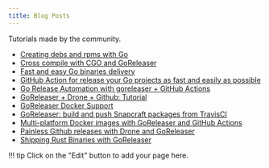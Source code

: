 ```yaml
---
title: Blog Posts
---
```


Tutorials made by the community.

<!-- please, keep A-Z sorting -->
- [Creating debs and rpms with Go](https://carlosbecker.com/posts/nfpm/)
- [Cross compile with CGO and GoReleaser](https://medium.com/@robdefeo/cross-compile-with-cgo-and-goreleaser-6af884731222?source=friends_link&sk=baf6553fa48cb0e28ea3519615f02576)
- [Fast and easy Go binaries delivery](https://carlosbecker.com/posts/goreleaser/)
- [GitHub Action for release your Go projects as fast and easily as possible](https://dev.to/koddr/github-action-for-release-your-go-projects-as-fast-and-easily-as-possible-20a2)
- [Go Release Automation with goreleaser + GitHub Actions](https://blog.toshima.ru/2019/10/20/go-release-automation-with-goreleaser.html)
- [GoReleaser + Drone + Github: Tutorial](https://medium.com/@fallion/goreleaser-drone-github-tutorial-9a150103cac0)
- [GoReleaser Docker Support](https://carlosbecker.com/posts/goreleaser-docker/)
- [GoReleaser: build and push Snapcraft packages from TravisCI](https://carlosbecker.com/posts/goreleaser-snap-travis/)
- [Multi-platform Docker images with GoReleaser and GitHub Actions](https://carlosbecker.com/posts/multi-platform-docker-images-goreleaser-gh-actions/)
- [Painless Github releases with Drone and GoReleaser](https://medium.com/@stepanvrany/painless-github-releases-with-drone-and-goreleaser-853bbbccd0c0)
- [Shipping Rust Binaries with GoReleaser](https://medium.com/@jondot/shipping-rust-binaries-with-goreleaser-d5aa42a46be0)

!!! tip
    Click on the "Edit" button to add your page here.
